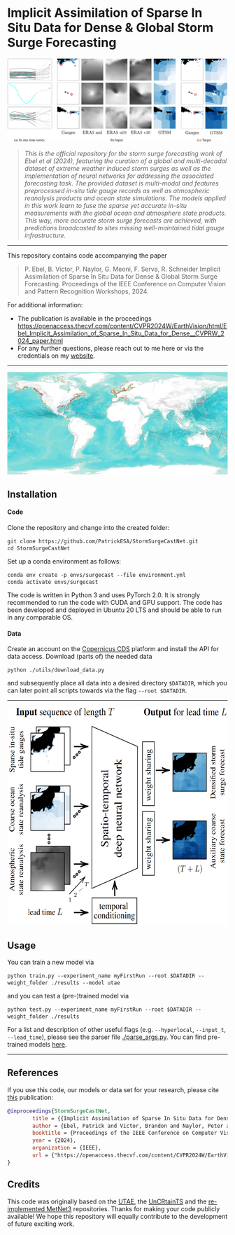 # Implicit Assimilation of Sparse In Situ Data for Dense & Global Storm Surge Forecasting

![banner](assets/samples.png)
>
> _This is the official repository for the storm surge forecasting work of Ebel et al (2024), featuring the curation of a global and multi-decadal dataset of extreme weather induced storm surges as well as the implementation of neural networks for addressing the associated forecasting task. The provided dataset is multi-modal and features preprocessed in-situ tide gauge records as well as atmospheric reanalysis products and ocean state simulations. 
> The models applied in this work learn to fuse the sparse yet accurate in-situ measurements with the global ocean and atmosphere state products. This way, more accurate storm surge forecasts are achieved, with predictions broadcasted to sites missing well-maintained tidal gauge infrastructure._
---
This repository contains code accompanying the paper
> P. Ebel, B. Victor, P. Naylor, G. Meoni, F. Serva, R. Schneider Implicit Assimilation of Sparse In Situ Data for Dense & Global Storm Surge Forecasting. Proceedings of the IEEE Conference on Computer Vision and Pattern Recognition Workshops, 2024.

For additional information:

* The publication is available in the proceedings https://openaccess.thecvf.com/content/CVPR2024W/EarthVision/html/Ebel_Implicit_Assimilation_of_Sparse_In_Situ_Data_for_Dense__CVPRW_2024_paper.html
* For any further questions, please reach out to me here or via the credentials on my [website](https://pwjebel.com).
---

![Image](assets/map.jpg)

## Installation

#### Code

Clone the repository and change into the created folder:
```
git clone https://github.com/PatrickESA/StormSurgeCastNet.git
cd StormSurgeCastNet
```

Set up a conda environment as follows:	
```
conda env create -p envs/surgecast --file environment.yml 
conda activate envs/surgecast
 ```

The code is written in Python 3 and uses PyTorch 2.0. It is strongly recommended to run the code with CUDA and GPU support. The code has been developed and deployed in Ubuntu 20 LTS and should be able to run in any comparable OS.

#### Data

Create an account on the [Copernicus CDS](https://cds.climate.copernicus.eu/#!/home) platform and install the API for data access. Download (parts of) the needed data
```
python ./utils/download_data.py
 ```

and subsequently place all data into a desired directory `$DATADIR`, which you can later point all scripts towards via the flag `--root $DATADIR`.

---

<p align="center"><img src="assets/teaser.png" width="600" height="500"></p>

## Usage

You can train a new model via

```
python train.py --experiment_name myFirstRun --root $DATADIR --weight_folder ./results --model utae 
```

and you can test a (pre-)trained model via

```
python test.py --experiment_name myFirstRun --root $DATADIR --weight_folder ./results
```

For a list and description of other useful flags (e.g. `--hyperlocal`, `--input_t`, `--lead_time`), please see the parser file [./parse_args.py](https://github.com/PatrickESA/StormSurgeCastNet/blob/main/parse_args.py). You can find pre-trained models [here](https://drive.google.com/drive/folders/149oGPROey-8u3TkLksnGBn7BZYypMi1J?usp=sharing).

---

## References

If you use this code, our models or data set for your research, please cite [this](https://openaccess.thecvf.com/content/CVPR2024W/EarthVision/html/Ebel_Implicit_Assimilation_of_Sparse_In_Situ_Data_for_Dense__CVPRW_2024_paper.html) publication:
```bibtex
@inproceedings{StormSurgeCastNet,
        title = {{Implicit Assimilation of Sparse In Situ Data for Dense & Global Storm Surge Forecasting}},
        author = {Ebel, Patrick and Victor, Brandon and Naylor, Peter and Meoni, Gabriele and Serva, Federico and Schneider, Rochelle},
        booktitle = {Proceedings of the IEEE Conference on Computer Vision and Pattern Recognition Workshops},
        year = {2024},
        organization = {IEEE},
        url = {"https://openaccess.thecvf.com/content/CVPR2024W/EarthVision/html/Ebel_Implicit_Assimilation_of_Sparse_In_Situ_Data_for_Dense__CVPRW_2024_paper.html"}
} 
```

## Credits

This code was originally based on the [UTAE](https://github.com/VSainteuf/utae-paps), the [UnCRtainTS](https://github.com/PatrickTUM/UnCRtainTS) and the [re-implemented MetNet3](https://github.com/lucidrains/metnet3-pytorch) repositories. Thanks for making your code publicly available! We hope this repository will equally contribute to the development of future exciting work.
